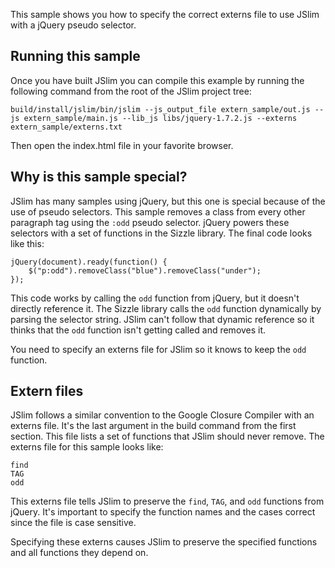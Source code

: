 This sample shows you how to specify the correct externs file to use JSlim with a jQuery pseudo selector.  

Running this sample
--------------------------------------

Once you have built JSlim you can compile this example by running the following command from the root of the JSlim project tree:

<pre><code>build/install/jslim/bin/jslim --js_output_file extern_sample/out.js --js extern_sample/main.js --lib_js libs/jquery-1.7.2.js --externs extern_sample/externs.txt</code></pre>

Then open the index.html file in your favorite browser.

Why is this sample special?
--------------------------------------

JSlim has many samples using jQuery, but this one is special because of the use of pseudo selectors.  This sample removes a class from every other paragraph tag using the `:odd` pseudo selector.  jQuery powers these selectors with a set of functions in the Sizzle library.  The final code looks like this:

<pre><code>jQuery(document).ready(function() { 
    $("p:odd").removeClass("blue").removeClass("under"); 
});</code></pre>

This code works by calling the `odd` function from jQuery, but it doesn't directly reference it.  The Sizzle library calls the `odd` function dynamically by parsing the selector string.  JSlim can't follow that dynamic reference so it thinks that the `odd` function isn't getting called and removes it.  

You need to specify an externs file for JSlim so it knows to keep the `odd` function.

Extern files
--------------------------------------

JSlim follows a similar convention to the Google Closure Compiler with an externs file.  It's the last argument in the build command from the first section.  This file lists a set of functions that JSlim should never remove.  The externs file for this sample looks like:

<pre><code>find
TAG
odd</code></pre>

This externs file tells JSlim to preserve the `find`, `TAG`, and `odd` functions from jQuery.  It's important to specify the function names and the cases correct since the file is case sensitive.  

Specifying these externs causes JSlim to preserve the specified functions and all functions they depend on.
